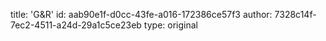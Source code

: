 title: 'G&R'
id: aab90e1f-d0cc-43fe-a016-172386ce57f3
author: 7328c14f-7ec2-4511-a24d-29a1c5ce23eb
type: original
